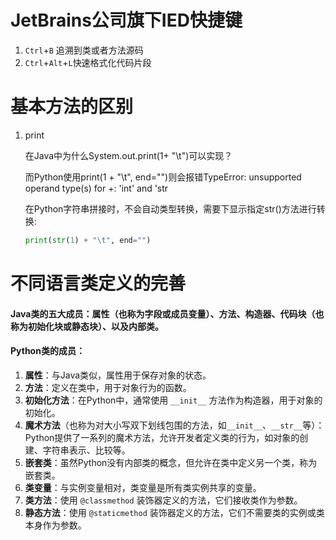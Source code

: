 # JetBrains公司旗下IED快捷键

1. `Ctrl`+`B` 追溯到类或者方法源码
2. `Ctrl`+`Alt`+`L`快速格式化代码片段

# 基本方法的区别

1. print

   在Java中为什么System.out.print(1+ "\t")可以实现？

   而Python使用print(1 + "\t", end="")则会报错TypeError: unsupported operand type(s) for +: 'int' and 'str

   在Python字符串拼接时，不会自动类型转换，需要下显示指定str()方法进行转换:

   ``` Python
   print(str(1) + "\t", end="") 
   ```

   



# 不同语言类定义的完善

#### Java类的五大成员：属性（也称为字段或成员变量）、方法、构造器、代码块（也称为初始化块或静态块）、以及内部类。

#### Python类的成员：

1. **属性**：与Java类似，属性用于保存对象的状态。
2. **方法**：定义在类中，用于对象行为的函数。
3. **初始化方法**：在Python中，通常使用 `__init__` 方法作为构造器，用于对象的初始化。
4. **魔术方法**（也称为对大小写双下划线包围的方法，如`__init__`、`__str__`等）：Python提供了一系列的魔术方法，允许开发者定义类的行为，如对象的创建、字符串表示、比较等。
5. **嵌套类**：虽然Python没有内部类的概念，但允许在类中定义另一个类，称为嵌套类。
6. **类变量**：与实例变量相对，类变量是所有类实例共享的变量。
7. **类方法**：使用 `@classmethod` 装饰器定义的方法，它们接收类作为参数。
8. **静态方法**：使用 `@staticmethod` 装饰器定义的方法，它们不需要类的实例或类本身作为参数。